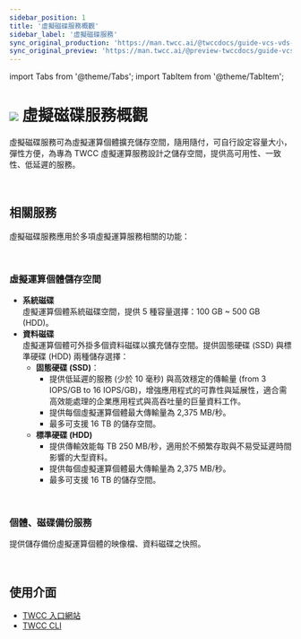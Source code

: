 ```yaml
---
sidebar_position: 1
title: '虛擬磁碟服務概觀'
sidebar_label: '虛擬磁碟服務'
sync_original_production: 'https://man.twcc.ai/@twccdocs/guide-vcs-vds-overview-zh' 
sync_original_preview: 'https://man.twcc.ai/@preview-twccdocs/guide-vcs-vds-overview-zh' 
---
```


import Tabs from '@theme/Tabs';
import TabItem from '@theme/TabItem';

# ![](https://cos.twcc.ai/SYS-MANUAL/uploads/upload_a62be3bdf4bc257526e95e16b063a777.png) 虛擬磁碟服務概觀
虛擬磁碟服務可為虛擬運算個體擴充儲存空間，隨用隨付，可自行設定容量大小，彈性方便，為專為 TWCC 虛擬運算服務設計之儲存空間，提供高可用性、一致性、低延遲的服務。

<br/>

## 相關服務

虛擬磁碟服務應用於多項虛擬運算服務相關的功能：

<br/>

### 虛擬運算個體儲存空間

- **系統磁碟**<br/>虛擬運算個體系統磁碟空間，提供 5 種容量選擇：100 GB ~ 500 GB (HDD)。
- **資料磁碟**<br/>虛擬運算個體可外掛多個資料磁碟以擴充儲存空間。提供固態硬碟 (SSD) 與標準硬碟 (HDD) 兩種儲存選擇：
    - **固態硬碟 (SSD)**：
        - 提供低延遲的服務 (少於 10 毫秒) 與高效穩定的傳輸量 (from 3 IOPS/GB to 16 IOPS/GB)，增強應用程式的可靠性與延展性，適合需高效能處理的企業應用程式與高吞吐量的巨量資料工作。
        - 提供每個虛擬運算個體最大傳輸量為 2,375 MB/秒。
        - 最多可支援 16 TB 的儲存空間。
    - **標準硬碟 (HDD)**
        - 提供傳輸效能每 TB 250 MB/秒，適用於不頻繁存取與不易受延遲時間影響的大型資料。
        - 提供每個虛擬運算個體最大傳輸量為 2,375 MB/秒。
        - 最多可支援 16 TB 的儲存空間。

<br/>

### 個體、磁碟備份服務

提供儲存備份虛擬運算個體的映像檔、資料磁碟之快照。

<br/>


## 使用介面

- [TWCC 入口網站](https://www.twcc.ai)
- [TWCC CLI](https://github.com/twcc/TWCC-CLI)